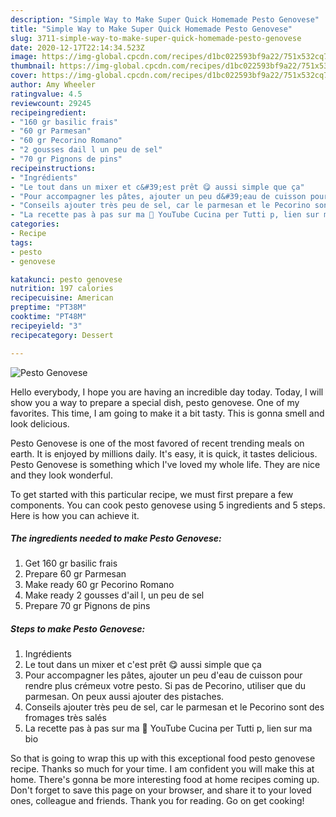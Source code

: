 ```yaml
---
description: "Simple Way to Make Super Quick Homemade Pesto Genovese"
title: "Simple Way to Make Super Quick Homemade Pesto Genovese"
slug: 3711-simple-way-to-make-super-quick-homemade-pesto-genovese
date: 2020-12-17T22:14:34.523Z
image: https://img-global.cpcdn.com/recipes/d1bc022593bf9a22/751x532cq70/pesto-genovese-photo-principale-de-la-recette.jpg
thumbnail: https://img-global.cpcdn.com/recipes/d1bc022593bf9a22/751x532cq70/pesto-genovese-photo-principale-de-la-recette.jpg
cover: https://img-global.cpcdn.com/recipes/d1bc022593bf9a22/751x532cq70/pesto-genovese-photo-principale-de-la-recette.jpg
author: Amy Wheeler
ratingvalue: 4.5
reviewcount: 29245
recipeingredient:
- "160 gr basilic frais"
- "60 gr Parmesan"
- "60 gr Pecorino Romano"
- "2 gousses dail l un peu de sel"
- "70 gr Pignons de pins"
recipeinstructions:
- "Ingrédients"
- "Le tout dans un mixer et c&#39;est prêt 😋 aussi simple que ça"
- "Pour accompagner les pâtes, ajouter un peu d&#39;eau de cuisson pour rendre plus crémeux votre pesto. Si pas de Pecorino, utiliser que du parmesan. On peux aussi ajouter des pistaches."
- "Conseils ajouter très peu de sel, car le parmesan et le Pecorino sont des fromages très salés"
- "La recette pas à pas sur ma 🔗 YouTube Cucina per Tutti p, lien sur ma bio"
categories:
- Recipe
tags:
- pesto
- genovese

katakunci: pesto genovese 
nutrition: 197 calories
recipecuisine: American
preptime: "PT38M"
cooktime: "PT48M"
recipeyield: "3"
recipecategory: Dessert

---
```



![Pesto Genovese](https://img-global.cpcdn.com/recipes/d1bc022593bf9a22/751x532cq70/pesto-genovese-photo-principale-de-la-recette.jpg)

Hello everybody, I hope you are having an incredible day today. Today, I will show you a way to prepare a special dish, pesto genovese. One of my favorites. This time, I am going to make it a bit tasty. This is gonna smell and look delicious.

Pesto Genovese is one of the most favored of recent trending meals on earth. It is enjoyed by millions daily. It's easy, it is quick, it tastes delicious. Pesto Genovese is something which I've loved my whole life. They are nice and they look wonderful.




To get started with this particular recipe, we must first prepare a few components. You can cook pesto genovese using 5 ingredients and 5 steps. Here is how you can achieve it.

<!--inarticleads1-->

##### The ingredients needed to make Pesto Genovese:

1. Get 160 gr basilic frais
1. Prepare 60 gr Parmesan
1. Make ready 60 gr Pecorino Romano
1. Make ready 2 gousses d&#39;ail l, un peu de sel
1. Prepare 70 gr Pignons de pins




<!--inarticleads2-->

##### Steps to make Pesto Genovese:

1. Ingrédients
1. Le tout dans un mixer et c&#39;est prêt 😋 aussi simple que ça
1. Pour accompagner les pâtes, ajouter un peu d&#39;eau de cuisson pour rendre plus crémeux votre pesto. Si pas de Pecorino, utiliser que du parmesan. On peux aussi ajouter des pistaches.
1. Conseils ajouter très peu de sel, car le parmesan et le Pecorino sont des fromages très salés
1. La recette pas à pas sur ma 🔗 YouTube Cucina per Tutti p, lien sur ma bio




So that is going to wrap this up with this exceptional food pesto genovese recipe. Thanks so much for your time. I am confident you will make this at home. There's gonna be more interesting food at home recipes coming up. Don't forget to save this page on your browser, and share it to your loved ones, colleague and friends. Thank you for reading. Go on get cooking!
